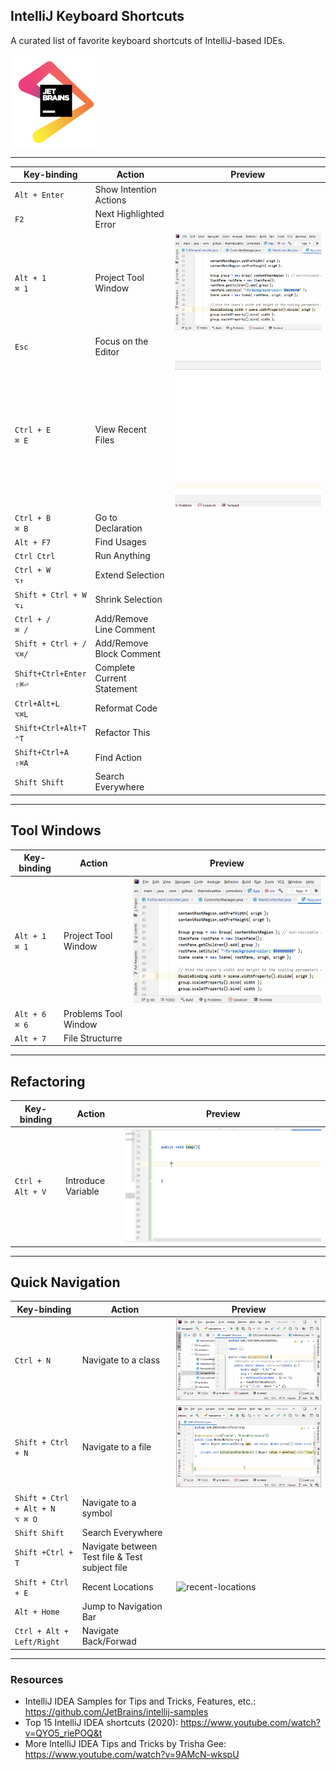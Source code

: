 IntelliJ Keyboard Shortcuts
---

A curated list of favorite keyboard shortcuts of IntelliJ-based IDEs. 

![jet-brains](assets/img/logo-jet-brains.png)

___

| Key-binding                   | Action                     | Preview                                                      |
| ----------------------------- | -------------------------- | ------------------------------------------------------------ |
| `Alt + Enter`                 | Show Intention Actions     |
| `F2`                          | Next Highlighted Error     |
| `Alt + 1`<br>`⌘ 1`            | Project Tool Window        | ![project-tools-window](assets/img/project-tools-window.gif) |
| `Esc`                         | Focus on the Editor        |
| `Ctrl + E`<br>`⌘ E`           | View Recent Files          | ![project-tools-window](assets/img/recent-files.gif)         |
| `Ctrl + B`<br>`⌘ B`           | Go to Declaration          |
| `Alt + F7`                    | Find Usages                |
| `Ctrl Ctrl`                   | Run Anything               |
| `Ctrl + W`  <br> `⌥↑`         | Extend Selection           |
| `Shift + Ctrl + W` <br> `⌥↓`  | Shrink Selection           |
| `Ctrl + /`<br>`⌘ /`           | Add/Remove Line Comment    |
| `Shift + Ctrl + /`<br>`⌥⌘/`   | Add/Remove Block Comment   |
| `Shift+Ctrl+Enter` <br> `⇧⌘⏎` | Complete Current Statement |
| `Ctrl+Alt+L` <br> `⌥⌘L`       | Reformat Code              |
| `Shift+Ctrl+Alt+T` <br> `⌃T`  | Refactor This              |
| `Shift+Ctrl+A` <br> `⇧⌘A`     | Find Action                |
| `Shift Shift`                 | Search Everywhere          |

---
## Tool Windows 

| Key-binding        | Action               | Preview                                                      |
| ------------------ | -------------------- | ------------------------------------------------------------ |
| `Alt + 1`<br>`⌘ 1` | Project Tool Window  | ![project-tools-window](assets/img/project-tools-window.gif) |
| `Alt + 6`<br>`⌘ 6` | Problems Tool Window |                                                              |
| `Alt + 7`<br>      | File Structurre      |                                                              |

---
## Refactoring

| Key-binding          | Action             | Preview                                                  |
| -------------------- | ------------------ | -------------------------------------------------------- |
| `Ctrl + Alt + V`<br> | Introduce Variable | ![introduce-variable](assets/img/introduce-variable.gif) |

---
## Quick Navigation

| Key-binding                         | Action                                         | Preview                                                |
| ----------------------------------- | ---------------------------------------------- | ------------------------------------------------------ |
| `Ctrl + N`<br>                      | Navigate to a class                            | ![navigate-to-class](assets/img/navigate-to-class.gif) |
| `Shift + Ctrl + N`<br>              | Navigate to a file                             | ![navigate-to-file](assets/img/navigate-to-file.gif)   |
| `Shift + Ctrl + Alt + N`<br>`⌥ ⌘ O` | Navigate to a symbol                           |                                                        |
| `Shift Shift`                       | Search Everywhere                              |
| `Shift +Ctrl + T`<br>               | Navigate between Test file & Test subject file |                                                        |
| `Shift + Ctrl + E`<br>              | Recent Locations                               | ![recent-locations](assets/img/recent-locations.gif)   |
| `Alt + Home`<br>                    | Jump to Navigation Bar                         |                                                        |
| `Ctrl + Alt + Left/Right` <br>      | Navigate Back/Forwad                           |                                                        |


___

### Resources

* IntelliJ IDEA Samples for Tips and Tricks, Features, etc.: <https://github.com/JetBrains/intellij-samples>
* Top 15 IntelliJ IDEA shortcuts (2020): <https://www.youtube.com/watch?v=QYO5_riePOQ&t>
* More IntelliJ IDEA Tips and Tricks by Trisha Gee: <https://www.youtube.com/watch?v=9AMcN-wkspU>